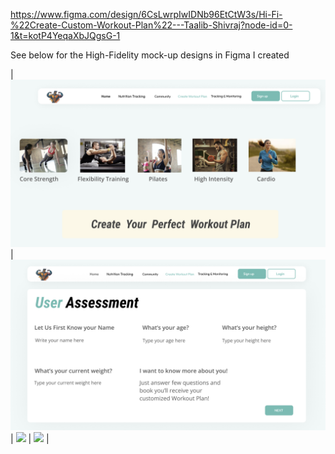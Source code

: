 https://www.figma.com/design/6CsLwrpIwIDNb96EtCtW3s/Hi-Fi-%22Create-Custom-Workout-Plan%22---Taalib-Shivraj?node-id=0-1&t=kotP4YeqaXbJQgsG-1

See below for the High-Fidelity mock-up designs in Figma I created

| ![](./PNG%20Images%20Hi-Fi%20Figma/CreateCustomizedWorkOutPlan1.png)      | ![](./PNG%20Images%20Hi-Fi%20Figma/CreateCustomizedWorkoutOutPlan2.png)     |  ![](./PNG%20Images%20Hi-Fi%20Figma/CreateCustomizedWorkoutOutPlan3.png)     | ![](./PNG%20Images%20Hi-Fi%20Figma/CreateCustomizedWorkoutOutPlan4.png)     |
